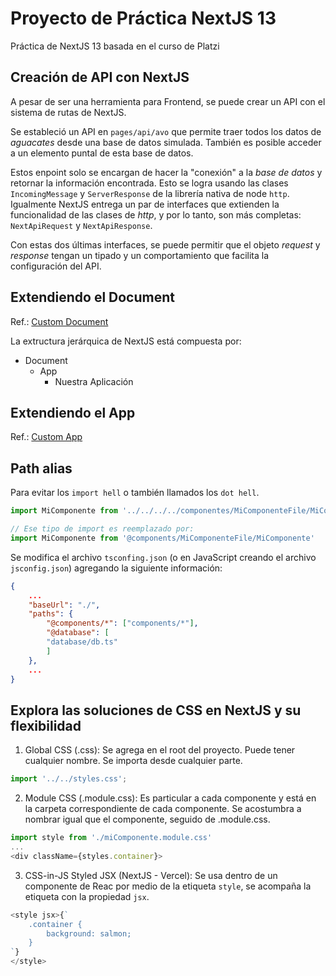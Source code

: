# Proyecto de Práctica NextJS 13
Práctica de NextJS 13 basada en el curso de Platzi

## Creación de API con NextJS
A pesar de ser una herramienta para Frontend, se puede crear un API con el sistema de rutas de NextJS.

Se estableció un API en `pages/api/avo` que permite traer todos los datos de _aguacates_ desde una base de datos simulada. También es posible acceder a un elemento puntal de esta base de datos. 

Estos enpoint solo se encargan de hacer la "conexión" a la _base de datos_ y retornar la información encontrada. Esto se logra usando las clases `IncomingMessage` y `ServerResponse` de la librería nativa de node `http`. Igualmente NextJS entrega un par de interfaces que extienden la funcionalidad de las clases de _http_, y por lo tanto, son más completas:  `NextApiRequest` y `NextApiResponse`.

Con estas dos últimas interfaces, se puede permitir que el objeto _request_ y _response_ tengan un tipado y un comportamiento que facilita la configuración del API.

## Extendiendo el Document 
Ref.: [Custom Document](https://nextjs.org/docs/advanced-features/custom-document)

La extructura jerárquica de NextJS está compuesta por:
- Document
    - App
        - Nuestra Aplicación

## Extendiendo el App
Ref.: [Custom App](https://nextjs.org/docs/advanced-features/custom-app)

## Path alias
Para evitar los `import hell` o también llamados los `dot hell`.
```javascript
import MiComponente from '../../../../componentes/MiComponenteFile/MiComponente'

// Ese tipo de import es reemplazado por:
import MiComponente from '@components/MiComponenteFile/MiComponente'
```

Se modifica el archivo `tsconfing.json` (o en JavaScript creando el archivo `jsconfig.json`) agregando la siguiente información:
```json
{
    ...
    "baseUrl": "./", 
    "paths": {
        "@components/*": ["components/*"],
        "@database": [
        "database/db.ts"
        ]
    },
    ...
}
```

## Explora las soluciones de CSS en NextJS y su flexibilidad
1. Global CSS (.css): Se agrega en el root del proyecto. Puede tener cualquier nombre. Se importa desde cualquier parte.
```javascript
import '../../styles.css';
```

2. Module CSS (.module.css): Es particular a cada componente y está en la carpeta correspondiente de cada componente. Se acostumbra a nombrar igual que el componente, seguido de .module.css.
```javascript
import style from './miComponente.module.css'
...
<div className={styles.container}>

```

3. CSS-in-JS Styled JSX (NextJS - Vercel): Se usa dentro de un componente de Reac por medio de la etiqueta `style`, se acompaña la etiqueta con la propiedad `jsx`.
```javascript
<style jsx>{` 
    .container {
        background: salmon;
    }
`}
</style>
```